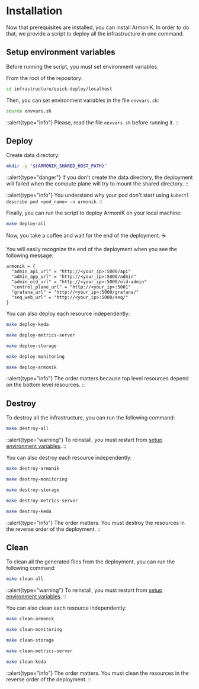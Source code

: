 # Installation

Now that prerequisites are installed, you can install ArmoniK. In order to do that, we provide a script to deploy all the infrastructure in one command.

## Setup environment variables

Before running the script, you must set environment variables.

From the root of the repository:

```bash
cd infrastructure/quick-deploy/localhost
```

Then, you can set environment variables in the file `envvars.sh`:

```bash
source envvars.sh
```

::alert{type="info"}
Please, read the file `envvars.sh` before running it.
::


## Deploy

Create data directory:

```bash
mkdir -p "${ARMONIK_SHARED_HOST_PATH}"
```

::alert{type="danger"}
If you don't create the data directory, the deployment will failed when the compute plane will try to mount the shared directory.
::

::alert{type="info"}
You understand why your pod don't start using `kubectl describe pod <pod_name> -n armonik`.
::

Finally, you can run the script to deploy ArmoniK on your local machine:

```bash
make deploy-all
```

Now, you take a coffee and wait for the end of the deployment. :coffee:

You will easily recognize the end of the deployment when you see the following message:

```hsl
armonik = {
  "admin_api_url" = "http://<your_ip>:5000/api"
  "admin_app_url" = "http://<your_ip>:5000/admin"
  "admin_old_url" = "http://<your_ip>:5000/old-admin"
  "control_plane_url" = "http://<your_ip>:5001"
  "grafana_url" = "http://<your_ip>:5000/grafana/"
  "seq_web_url" = "http://<your_ip>:5000/seq/"
}

```

You can also deploy each resource independently:

```bash
make deploy-keda
```

```bash
make deploy-metrics-server
```

```bash
make deploy-storage
```

```bash
make deploy-monitoring
```

```bash
make deploy-armonik
```

::alert{type="info"}
The order matters because top level resources depend on the bottom level resources.
::

## Destroy

To destroy all the infrastructure, you can run the following command:

```bash
make destroy-all
```

::alert{type="warning"}
To reinstall, you must restart from [setup environment variables](#setup-environment-variables).
::

You can also destroy each resource independently:

```bash
make destroy-armonik
```

```bash
make destroy-monitoring
```

```bash
make destroy-storage
```

```bash
make destroy-metrics-server
```

```bash
make destroy-keda
```

::alert{type="info"}
The order matters. You must destroy the resources in the reverse order of the deployment.
::

## Clean

To clean all the generated files from the deployment, you can run the following command:

```bash
make clean-all
```

::alert{type="warning"}
To reinstall, you must restart from [setup environment variables](#setup-environment-variables).
::

You can also clean each resource independently:

```bash
make clean-armonik
```

```bash
make clean-monitoring
```

```bash
make clean-storage
```

```bash
make clean-metrics-server
```

```bash
make clean-keda
```

::alert{type="info"}
The order matters. You must clean the resources in the reverse order of the deployment.
::
